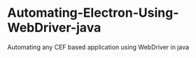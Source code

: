 # Automating-Electron-Using-WebDriver-java
Automating any CEF based application using WebDriver in java

